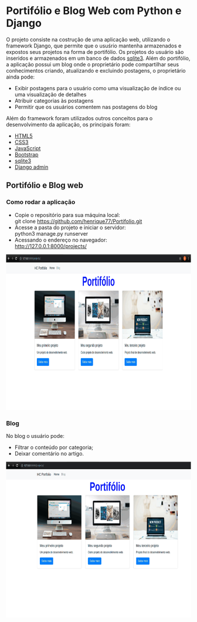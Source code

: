 # Portifólio e Blog Web com Python e Django

O projeto consiste na costrução de uma aplicação web, utilizando o framework Django, que permite que o usuśrio mantenha armazenados e expostos seus projetos na forma de portifólio. Os projetos do usuário são inseridos e armazenados em um banco de dados [sqlite3](https://www.sqlite.org/index.html).
Além do portifólio, a aplicação possui um blog onde o proprietário pode compartilhar seus conhecimentos criando, atualizando e excluindo postagens, o proprietário ainda pode:
- Exibir postagens para o usuário como uma visualização de índice ou uma visualização de detalhes
- Atribuir categorias às postagens
- Permitir que os usuários comentem nas postagens do blog

Além do framework foram utilizados outros conceitos para o desenvolvimento da aplicação, os principais foram:
 - [HTML5](https://developer.mozilla.org/pt-BR/docs/Web/Guide/HTML/HTML5)
 - [CSS3](https://developer.mozilla.org/pt-BR/docs/Web/CSS)
 - [JavaScript](https://www.javascript.com/)
 - [Bootstrap](https://getbootstrap.com/)
 - [sqlite3](https://www.sqlite.org/index.html)
 - [Django admin](https://docs.djangoproject.com/en/3.1/ref/contrib/admin/)

## Portifólio e Blog web

### Como rodar a aplicação
- Copie o repositório para sua máquina local:<br/>
 git clone https://github.com/henrique77/Portifolio.git
- Acesse a pasta do projeto e iniciar o servidor:<br/>
 python3 manage.py runserver
- Acessando o endereço no navegador:<br/>
 http://127.0.0.1:8000/projects/

<div align="center">
  <img src="./github/portifolioBlogWeb.gif" alt="home" height="425">
</div>

### Blog

No blog o usuário pode:<br/>
- Filtrar o conteúdo por categoria;
- Deixar comentário no artigo.

<div align="center">
  <img src="./github/BlogWeb.gif" alt="home" height="425">
</div>


